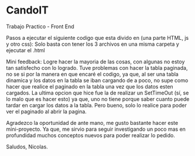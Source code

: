 # CandoIT
Trabajo Practico - Front End

Pasos a ejecutar el siguiente codigo que esta divido en (una parte HTML, js y otro css):
Solo basta con tener los 3 archivos en una misma carpeta y ejecutar el .html

Mini feedback:
Logre hacer la mayoria de las cosas, con algunas no estoy tan satisfecho con lo logrado.
Tuve problemas con hacer la tabla paginada, no se si por la manera en que encaré el codigo, ya que,
al ser una tabla dinamica y los datos en la tabla se iban cargando de a poco, no supe como hacer que realice
el paginado en la tabla una vez que los datos esten cargados. La ultima opcion que hice fue la de realizar un 
SetTimeOut (sí, se lo malo que es hacer esto) ya que, uno no tiene porque saber cuanto puede tardar en cargar
los datos a la tabla. Pero bueno, solo lo realice para poder ver el paginado al abrir la pagina.

Agradezco la oportunidad de ante mano, me gusto bastante hacer este mini-proyecto. Ya que, me sirvio para seguir
investigando un poco mas en profundidad muchos conceptos nuevos para poder realizar lo pedido.

Saludos, Nicolas.